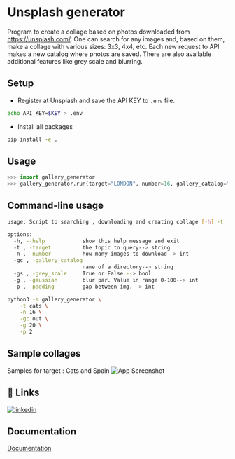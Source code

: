 # Unsplash generator

Program to create a collage based on photos downloaded from https://unsplash.com/. One can search for any images and, based on them, make a collage with various sizes: 3x3, 4x4, etc. Each new request to API makes a new catalog where photos are saved. There are also available additional features like grey scale and blurring.

## Setup
* Register at Unsplash and save the API KEY to `.env` file.

```bash
echo API_KEY=$KEY > .env
``` 

* Install all packages
```bash
pip install -e .
```

## Usage
```python
>>> import gallery_generator
>>> gallery_generator.run(target="LONDON", number=16, gallery_catalog="LONDON", grey_scale=True,  gaussian=1, padding=10)
```

## Command-line usage
```bash
usage: Script to searching , downloading and creating collage [-h] -t  [-n] -gc  [-gs] [-g] [-p]

options:
  -h, --help            show this help message and exit
  -t , -target          the topic to query--> string
  -n , -number          how many images to download--> int
  -gc , -gallery_catalog 
                        name of a directory--> string
  -gs , -grey_scale     True or False --> bool
  -g , -gaussian        blur par. Value in range 0-100--> int
  -p , -padding         gap between img.--> int
```

```bash
python3 -m gallery_generator \
    -t cats \
    -n 16 \
    -gc out \
    -g 20 \
    -p 2
```

## Sample collages 
Samples for target : Cats and Spain
![App Screenshot](https://i.postimg.cc/VNjhRXgn/collagejpg.jpg)



## 🔗 Links
[![linkedin](https://img.shields.io/badge/linkedin-0A66C2?style=for-the-badge&logo=linkedin&logoColor=white)](https://www.linkedin.com/in/bartek-tajak-aa8662b0/)


## Documentation

[Documentation](https://unsplash.com/documentation)
